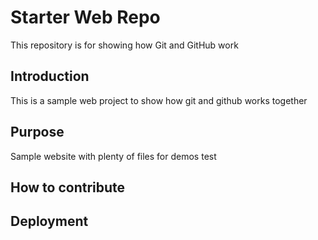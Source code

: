 # Starter Web Repo

This repository is for showing how Git and GitHub work

## Introduction

This is a sample web project to show how git and github 
works together

## Purpose

Sample website with plenty of files for demos
test 

## How to contribute

## Deployment